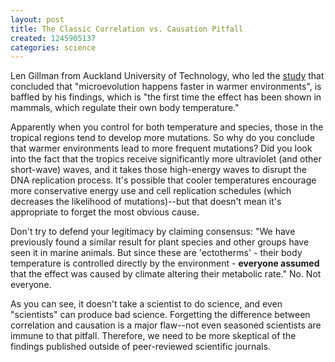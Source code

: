 ```yaml
---
layout: post
title: The Classic Correlation vs. Causation Pitfall
created: 1245905137
categories: science
---
```

Len Gillman from Auckland University of Technology, who led the [study](http://news.bbc.co.uk/2/hi/science/nature/8115464.stm) that concluded that "microevolution happens faster in warmer environments", is baffled by his findings, which is "the first time the effect has been shown in mammals, which regulate their own body temperature."

Apparently when you control for both temperature and species, those in the tropical regions tend to develop more mutations. So why do you conclude that warmer environments lead to more frequent mutations? Did you look into the fact that the tropics receive significantly more ultraviolet (and other short-wave) waves, and it takes those high-energy waves to disrupt the DNA replication process. It's possible that cooler temperatures encourage more conservative energy use and cell replication schedules (which decreases the likelihood of mutations)--but that doesn't mean it's appropriate to forget the most obvious cause.

Don't try to defend your legitimacy by claiming consensus: "We have previously found a similar result for plant species and other groups have seen it in marine animals. But since these are 'ectotherms' - their body temperature is controlled directly by the environment - **everyone assumed** that the effect was caused by climate altering their metabolic rate." No. Not everyone.

As you can see, it doesn't take a scientist to do science, and even "scientists" can produce bad science. Forgetting the difference between correlation and causation is a major flaw--not even seasoned scientists are immune to that pitfall. Therefore, we need to be more skeptical of the findings published outside of peer-reviewed scientific journals.
